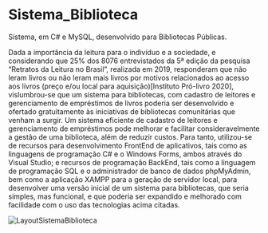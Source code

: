 # Sistema_Biblioteca
Sistema, em C# e MySQL, desenvolvido para Bibliotecas Públicas. 

Dada a importância da leitura para o indivíduo e a sociedade, e considerando que  25% dos 8076 entrevistados da 5ª edição da pesquisa “Retratos da Leitura no Brasil”, realizada em 2019, responderam que não leram livros ou não leram mais livros por motivos relacionados ao acesso aos livros (preço e/ou local para aquisição)[Instituto Pró-livro 2020],  vislumbrou-se que um sistema para bibliotecas, com cadastro de leitores e  gerenciamento de empréstimos de livros poderia ser desenvolvido e ofertado gratuitamente às iniciativas de bibliotecas comunitárias que venham a surgir. Um sistema eficiente de cadastro de leitores e gerenciamento de empréstimos pode melhorar e facilitar consideravelmente a gestão de uma biblioteca, além de reduzir custos. 
	Para tanto, utilizou-se de recursos para desenvolvimento FrontEnd de aplicativos, tais como as linguagens de programação C# e o Windows Forms, ambos através do Visual Studio; e recursos de programação BackEnd, tais como a linguagem de programação SQL e o administrador de banco de dados phpMyAdmin, bem como a aplicação XAMPP para a geração de servidor local, para desenvolver uma versão inicial de um sistema para bibliotecas, que seria simples, mas funcional, e que poderia ser expandido e melhorado com facilidade com o uso das tecnologias acima citadas. 

![LayoutSistemaBiblioteca](https://user-images.githubusercontent.com/64293419/135774450-7ef1a29f-b9a3-41fa-8cac-aa9bfd4afab6.png)
